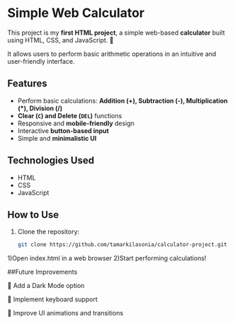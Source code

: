 # Simple Web Calculator

This project is my **first HTML project**, a simple web-based **calculator** built using HTML, CSS, and JavaScript. 🚀  

It allows users to perform basic arithmetic operations in an intuitive and user-friendly interface.  

## Features
- Perform basic calculations: **Addition (+), Subtraction (-), Multiplication (*), Division (/)**  
- **Clear (`C`) and Delete (`DEL`)** functions  
- Responsive and **mobile-friendly** design  
- Interactive **button-based input**  
- Simple and **minimalistic UI**  

## Technologies Used
- HTML 
- CSS
- JavaScript  


##  How to Use
1. Clone the repository:  
   ```bash
   git clone https://github.com/tamarkilasonia/calculator-project.git

1)Open index.html in a web browser
2)Start performing calculations!


##Future Improvements

🔹 Add a Dark Mode option

🔹 Implement keyboard support

🔹 Improve UI animations and transitions

